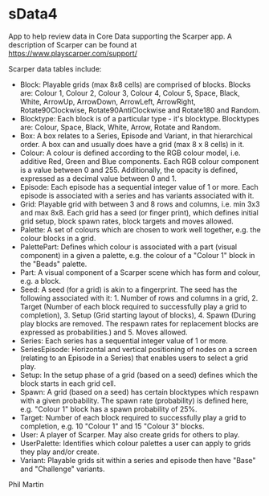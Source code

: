# sData4

App to help review data in Core Data supporting the Scarper app. A description of Scarper can be found at https://www.playscarper.com/support/

Scarper data tables include:

- Block: Playable grids (max 8x8 cells) are comprised of blocks. Blocks are: Colour 1, Colour 2, Colour 3, Colour 4, Colour 5, Space, Black, White, ArrowUp, ArrowDown, ArrowLeft, ArrowRight, Rotate90Clockwise, Rotate90AntiClockwise and Rotate180 and Random.
- Blocktype: Each block is of a particular type - it's blocktype. Blocktypes are: Colour, Space, Black, White, Arrow, Rotate and Random.
- Box: A box relates to a Series, Episode and Variant, in that hierarchical order. A box can and usually does have a grid (max 8 x 8 cells) in it.
- Colour: A colour is defined according to the RGB colour model, i.e. additive Red, Green and Blue components. Each RGB colour component is a value between 0 and 255. Additionally, the opacity is defined, expressed as a decimal value between 0 and 1.
- Episode: Each episode has a sequential integer value of 1 or more. Each episode is associated with a series and has variants associated with it.
- Grid: Playable grid with between 3 and 8 rows and columns, i.e. min 3x3 and max 8x8. Each grid has a seed (or finger print), which defines initial grid setup, block spawn rates, block targets and moves allowed.
- Palette: A set of colours which are chosen to work well together, e.g. the colour blocks in a grid.
- PalettePart: Defines which colour is associated with a part (visual component) in a given a palette, e.g. the colour of a "Colour 1" block in the "Beads" palette.
- Part: A visual component of a Scarper scene which has form and colour, e.g. a block.
- Seed: A seed (for a grid) is akin to a fingerprint. The seed has the following associated with it: 1. Number of rows and columns in a grid, 2. Target (Number of each block required to successfully play a grid to completion), 3. Setup (Grid starting layout of blocks), 4. Spawn (During play blocks are removed. The respawn rates for replacement blocks are expressed as probabilities.) and 5. Moves allowed.
- Series: Each series has a sequential integer value of 1 or more.
- SeriesEpisode: Horizontal and vertical positioning of nodes on a screen (relating to an Episode in a Series) that enables users to select a grid play.
- Setup: In the setup phase of a grid (based on a seed) defines which the block starts in each grid cell.
- Spawn: A grid (based on a seed) has certain blocktypes which respawn with a given probability. The spawn rate (probability) is defined here, e.g. "Colour 1" block has a spawn probability of 25%.
- Target: Number of each block required to successfully play a grid to completion, e.g. 10 "Colour 1" and 15 "Colour 3" blocks.
- User: A player of Scarper. May also create grids for others to play.
- UserPalette: Identifies which colour palettes a user can apply to grids they play and/or create.
- Variant: Playable grids sit within a series and episode then have "Base" and "Challenge" variants.

Phil Martin
